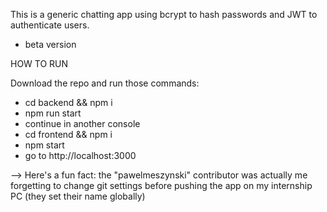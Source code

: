 This is a generic chatting app using bcrypt to hash passwords and JWT to authenticate users.

- beta version

HOW TO RUN

Download the repo and run those commands:

- cd backend && npm i
- npm run start
- continue in another console
- cd frontend && npm i
- npm start
- go to http://localhost:3000

--> Here's a fun fact: the "pawelmeszynski" contributor was actually me forgetting to change git settings before pushing the app on my internship PC (they set their name globally)
